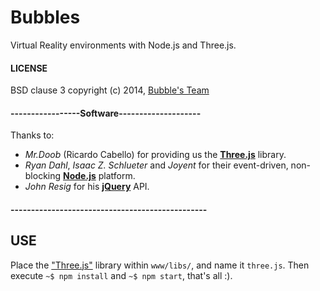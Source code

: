 Bubbles
============

Virtual Reality environments with Node.js and Three.js.

#### LICENSE

BSD clause 3 copyright (c) 2014, [Bubble's Team](CONTRIBUTORS)

#### -----------------Software--------------------

Thanks to:
- _Mr.Doob_ (Ricardo Cabello) for providing us the [**Three.js**](http://threejs.org) library.
- _Ryan Dahl_, _Isaac Z. Schlueter_ and _Joyent_ for their event-driven, non-blocking [**Node.js**](http://nodejs.org) platform.
- _John Resig_ for his [**jQuery**](http://jquery.com) API.

#### ------------------------------------------------

## USE
Place the ["Three.js"](http://github.com/mrdoob/three.js/zipball/master) library within `www/libs/`, and name it `three.js`. Then execute `~$ npm install` and `~$ npm start`, that's all :).
